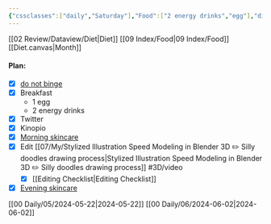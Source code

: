```yaml
---
{"cssclasses":["daily","Saturday"],"Food":["2 energy drinks","egg"],"diet":true,"cals":true,"calories":95,"protein":6,"fat":5,"carbs":1,"weight":39.5,"date":"2024-06-01","share":true,"dg-publish":true,"permalink":"/00-daily/06/2024-06-01/","contentClasses":"daily Saturday","dgPassFrontmatter":true,"noteIcon":"","created":"2025-01-21T01:20:16.003+10:00","updated":"2025-01-26T05:48:29.027+10:00"}
---
```



[[02 Review/Dataview/Diet\|Diet]] [[09 Index/Food\|09 Index/Food]] [[Diet.canvas|Month]]
#### Plan: 
- [x] [do not binge](Daily.md)
- [x] Breakfast 
	- 1 egg
	- 2 energy drinks
- [x] Twitter
- [x] Kinopio
- [x] [Morning skincare](AM.png)
- [x] Edit [[07/My/Stylized Illustration Speed Modeling in Blender 3D ✏️ Silly doodles drawing process\|Stylized Illustration Speed Modeling in Blender 3D ✏️ Silly doodles drawing process]] #3D/video
	- [x] [[Editing Checklist\|Editing Checklist]]
- [x] [Evening skincare](PM.png)

[[00 Daily/05/2024-05-22\|2024-05-22]]
[[00 Daily/06/2024-06-02\|2024-06-02]]